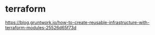 # terraform

https://blog.gruntwork.io/how-to-create-reusable-infrastructure-with-terraform-modules-25526d65f73d
